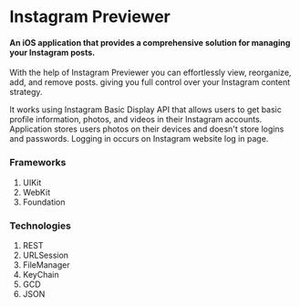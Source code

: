 # Instagram Previewer
#### An iOS application that provides a comprehensive solution for managing your Instagram posts. 

With the help of Instagram Previewer you can effortlessly view, reorganize, add, and remove posts. giving you full control over your Instagram content strategy.

It works using Instagram Basic Display API that allows users to get basic profile information, photos, and videos in their Instagram accounts. Application stores users photos on their devices and doesn't store logins and passwords. Logging in occurs on Instagram website log in page.



### Frameworks
1. UIKit
2. WebKit
3. Foundation

### Technologies
1. REST
2. URLSession
3. FileManager
4. KeyChain
5. GCD
6. JSON

